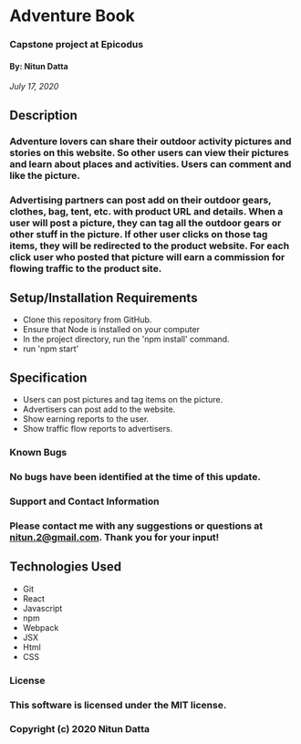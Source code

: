 # Adventure Book 
### Capstone project at Epicodus
#### By: Nitun Datta
_July 17, 2020_

## Description

### Adventure lovers can share their outdoor activity pictures and stories on this website. So other users can view  their pictures and learn about places and activities. Users can comment and like the picture.
### Advertising partners can post add on their outdoor gears, clothes, bag, tent, etc. with product URL and details. When a user will post a picture, they can tag all the outdoor gears or other stuff in the picture. If other user clicks on those tag items, they will be redirected to the product website. For each click user who posted that picture will earn a commission for flowing traffic to the product site.

## Setup/Installation Requirements

* Clone this repository from GitHub.
* Ensure that Node is installed on your computer
* In the project directory, run the 'npm install' command.
* run 'npm start'

## Specification
  * Users can post pictures and tag items on the picture.
  * Advertisers can post add to the website.
  * Show earning reports to the user.
  * Show traffic flow reports to advertisers.


### Known Bugs

### No bugs have been identified at the time of this update.

### Support and Contact Information

### Please contact me with any suggestions or questions at nitun.2@gmail.com. Thank you for your input!  
  
## Technologies Used
  * Git
  * React
  * Javascript
  * npm
  * Webpack
  * JSX
  * Html
  * CSS

### License
### This software is licensed under the MIT license.

### Copyright (c) 2020 Nitun Datta
